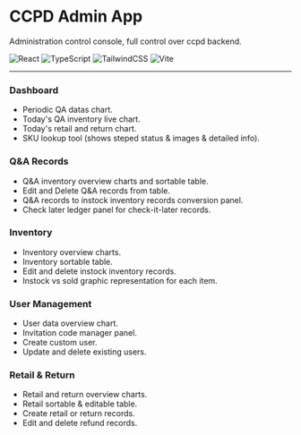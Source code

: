 # CCPD Admin App
Administration control console, full control over ccpd backend.

![React](https://img.shields.io/badge/react-%2320232a.svg?style=for-the-badge&logo=react&logoColor=%2361DAFB)
![TypeScript](https://img.shields.io/badge/typescript-%23007ACC.svg?style=for-the-badge&logo=typescript&logoColor=white)
![TailwindCSS](https://img.shields.io/badge/tailwindcss-%2338B2AC.svg?style=for-the-badge&logo=tailwind-css&logoColor=white)
![Vite](https://img.shields.io/badge/vite-%23646CFF.svg?style=for-the-badge&logo=vite&logoColor=white)

<hr/>

### Dashboard
- Periodic QA datas chart.
- Today's QA inventory live chart.
- Today's retail and return chart.
- SKU lookup tool (shows steped status & images & detailed info).

### Q&A Records
- Q&A inventory overview charts and sortable table.
- Edit and Delete Q&A records from table.
- Q&A records to instock inventory records conversion panel.
- Check later ledger panel for check-it-later records.

### Inventory
- Inventory overview charts.
- Inventory sortable table.
- Edit and delete instock inventory records.
- Instock vs sold graphic representation for each item.

### User Management
- User data overview chart.
- Invitation code manager panel.
- Create custom user.
- Update and delete existing users.

### Retail & Return
- Retail and return overview charts.
- Retail sortable & editable table.
- Create retail or return records. 
- Edit and delete refund records.